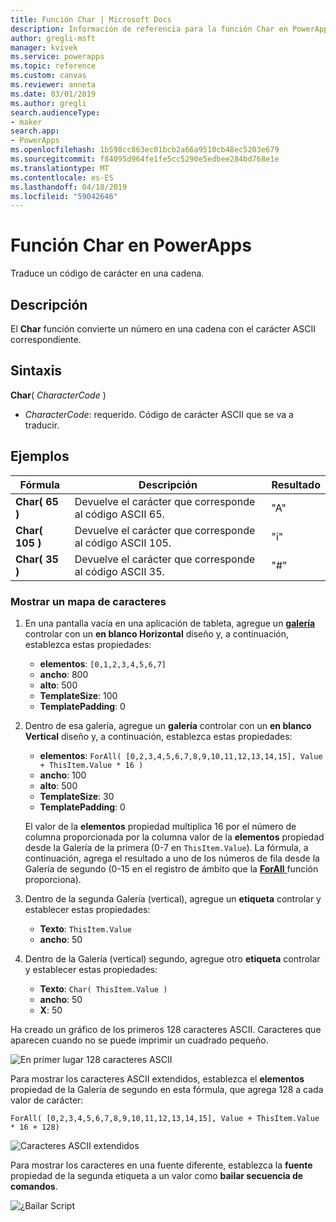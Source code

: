 ```yaml
---
title: Función Char | Microsoft Docs
description: Información de referencia para la función Char en PowerApps, incluidos ejemplos y sintaxis
author: gregli-msft
manager: kvivek
ms.service: powerapps
ms.topic: reference
ms.custom: canvas
ms.reviewer: anneta
ms.date: 03/01/2019
ms.author: gregli
search.audienceType:
- maker
search.app:
- PowerApps
ms.openlocfilehash: 1b598cc863ec01bcb2a66a9510cb48ec5203e679
ms.sourcegitcommit: f84095d964fe1fe5cc5290e5edbee284bd768e1e
ms.translationtype: MT
ms.contentlocale: es-ES
ms.lasthandoff: 04/18/2019
ms.locfileid: "59042646"
---
```

# <a name="char-function-in-powerapps"></a>Función Char en PowerApps

Traduce un código de carácter en una cadena.

## <a name="description"></a>Descripción

El **Char** función convierte un número en una cadena con el carácter ASCII correspondiente.

## <a name="syntax"></a>Sintaxis

**Char**( *CharacterCode* )

- *CharacterCode*: requerido. Código de carácter ASCII que se va a traducir.

## <a name="examples"></a>Ejemplos

| Fórmula | Descripción | Resultado |
| --- | --- | --- |
| **Char( 65 )** |Devuelve el carácter que corresponde al código ASCII 65. |"A" |
| **Char( 105 )** |Devuelve el carácter que corresponde al código ASCII 105. |"i" |
| **Char( 35 )** |Devuelve el carácter que corresponde al código ASCII 35. |"#" |

### <a name="display-a-character-map"></a>Mostrar un mapa de caracteres

1. En una pantalla vacía en una aplicación de tableta, agregue un [ **galería** ](../controls/control-gallery.md) controlar con un **en blanco Horizontal** diseño y, a continuación, establezca estas propiedades:

    - **elementos**: `[0,1,2,3,4,5,6,7]`
    - **ancho**: 800
    - **alto**: 500
    - **TemplateSize**: 100
    - **TemplatePadding**: 0

1. Dentro de esa galería, agregue un **galería** controlar con un **en blanco Vertical** diseño y, a continuación, establezca estas propiedades:

    - **elementos**: `ForAll( [0,2,3,4,5,6,7,8,9,10,11,12,13,14,15], Value + ThisItem.Value * 16 )`
    - **ancho**: 100
    - **alto**: 500
    - **TemplateSize**: 30
    - **TemplatePadding**: 0

    El valor de la **elementos** propiedad multiplica 16 por el número de columna proporcionada por la columna valor de la **elementos** propiedad desde la Galería de la primera (0-7 en `ThisItem.Value`). La fórmula, a continuación, agrega el resultado a uno de los números de fila desde la Galería de segundo (0-15 en el registro de ámbito que la [ **ForAll** ](function-forall.md) función proporciona).

1. Dentro de la segunda Galería (vertical), agregue un **etiqueta** controlar y establecer estas propiedades:

    - **Texto**: `ThisItem.Value`
    - **ancho**: 50

1. Dentro de la Galería (vertical) segundo, agregue otro **etiqueta** controlar y establecer estas propiedades:

    - **Texto**: `Char( ThisItem.Value )`
    - **ancho**: 50
    - **X**: 50

Ha creado un gráfico de los primeros 128 caracteres ASCII. Caracteres que aparecen cuando no se puede imprimir un cuadrado pequeño.

![En primer lugar 128 caracteres ASCII](media/function-char/chart-lower.png)

Para mostrar los caracteres ASCII extendidos, establezca el **elementos** propiedad de la Galería de segundo en esta fórmula, que agrega 128 a cada valor de carácter:

`ForAll( [0,2,3,4,5,6,7,8,9,10,11,12,13,14,15], Value + ThisItem.Value * 16 + 128)`

![Caracteres ASCII extendidos](media/function-char/chart-higher.png)

Para mostrar los caracteres en una fuente diferente, establezca la **fuente** propiedad de la segunda etiqueta a un valor como **bailar secuencia de comandos**.

![¿Bailar Script](media/function-char/chart-higher-dancing-script.png)
